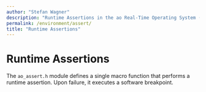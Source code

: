 ```yaml
---
author: "Stefan Wagner"
description: "Runtime Assertions in the ao Real-Time Operating System (RTOS)."
permalink: /environment/assert/
title: "Runtime Assertions"
---
```


# Runtime Assertions

The `ao_assert.h` module defines a single macro function that performs a runtime assertion. Upon failure, it executes a software breakpoint.
